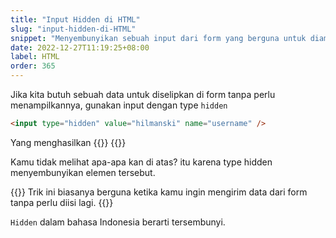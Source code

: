 ```yaml
---
title: "Input Hidden di HTML"
slug: "input-hidden-di-HTML"
snippet: "Menyembunyikan sebuah input dari form yang berguna untuk diambil nilainya saja nanti dengan type hidden"
date: 2022-12-27T11:19:25+08:00
label: HTML
order: 365
---
```


Jika kita butuh sebuah data untuk diselipkan di form tanpa perlu menampilkannya, gunakan input dengan type `hidden`

```html
<input type="hidden" value="hilmanski" name="username" />
```

Yang menghasilkan
{{<rawhtml>}}
<input type="hidden" value="hilmanski" name="username" />
{{</rawhtml>}}

Kamu tidak melihat apa-apa kan di atas? itu karena type hidden menyembunyikan elemen tersebut.

{{<alert class="info">}}
Trik ini biasanya berguna ketika kamu ingin mengirim data dari form <br> tanpa perlu diisi lagi.
{{</alert>}}

`Hidden` dalam bahasa Indonesia berarti tersembunyi.